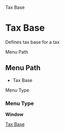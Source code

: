 
Tax Base
# Tax Base


Defines tax base for a tax

Menu Path
## Menu Path



- Tax Base

Menu Type
### Menu Type

**Window**


[Tax Base](functional-guide/window/window-tax-base.md)
